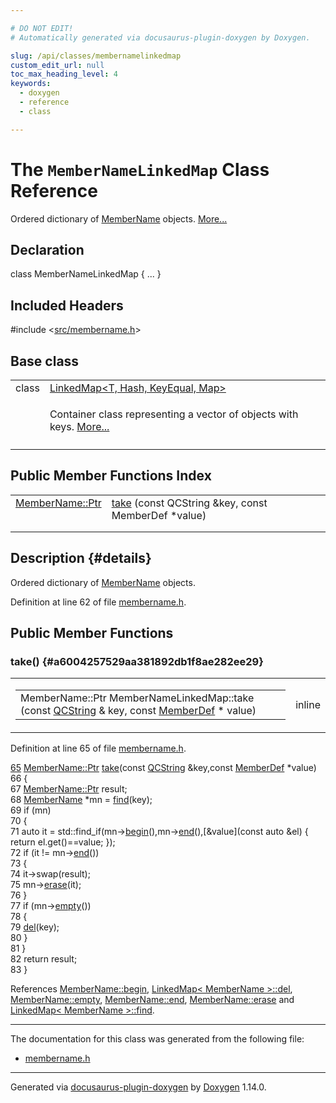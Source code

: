 ```yaml
---

# DO NOT EDIT!
# Automatically generated via docusaurus-plugin-doxygen by Doxygen.

slug: /api/classes/membernamelinkedmap
custom_edit_url: null
toc_max_heading_level: 4
keywords:
  - doxygen
  - reference
  - class

---
```


<div class="doxyPage">

# The `MemberNameLinkedMap` Class Reference

<p>Ordered dictionary of <a href="/web-doxygen/docs/api/classes/membername">MemberName</a> objects. <a href="#details">More...</a></p>

## Declaration

<div class="doxyDeclaration">
class MemberNameLinkedMap { ... }
</div>

## Included Headers

<div class="doxyIncludesList">#include &lt;<a href="/web-doxygen/docs/api/files/src/membername-h">src/membername.h</a>&gt;
</div>

## Base class

<table class="doxyMembersIndex">

<tr class="doxyMemberIndexItem">
<td class="doxyMemberIndexItemType" align="left" valign="top">class</td>
<td class="doxyMemberIndexItemName" align="left" valign="top"><a href="/web-doxygen/docs/api/classes/linkedmap">LinkedMap&lt;T, Hash, KeyEqual, Map&gt;</a></td>
</tr>
<tr class="doxyMemberIndexDescription">
<td class="doxyMemberIndexDescriptionLeft"></td>
<td class="doxyMemberIndexDescriptionRight">
<p>Container class representing a vector of objects with keys. <a href="/web-doxygen/docs/api/classes/linkedmap/#details">More...</a></p>
</td>
</tr>
<tr class="doxyMemberIndexSeparator">
<td class="doxyMemberIndexSeparator" colspan="2"></td>
</tr>

</table>

## Public Member Functions Index

<table class="doxyMembersIndex">

<tr class="doxyMemberIndexItem">
<td class="doxyMemberIndexItemType" align="left" valign="top"><a href="/web-doxygen/docs/api/classes/membername/#ad29b8b25d2a76b5bcab3ebd6a6653de0">MemberName::Ptr</a></td>
<td class="doxyMemberIndexItemName" align="left" valign="top"><a href="#a6004257529aa381892db1f8ae282ee29">take</a> (const QCString &amp;key, const MemberDef *value)</td>
</tr>
<tr class="doxyMemberIndexDescription">
<td class="doxyMemberIndexDescriptionLeft"></td>
<td class="doxyMemberIndexDescriptionRight">
</td>
</tr>
<tr class="doxyMemberIndexSeparator">
<td class="doxyMemberIndexSeparator" colspan="2"></td>
</tr>

</table>

## Description {#details}

<p>Ordered dictionary of <a href="/web-doxygen/docs/api/classes/membername">MemberName</a> objects.</p>

<p>Definition at line 62 of file <a href="/web-doxygen/docs/api/files/src/membername-h">membername.h</a>.</p>


<div class="doxySectionDef">

## Public Member Functions

### take() {#a6004257529aa381892db1f8ae282ee29}

<div class="doxyMemberItem">
<div class="doxyMemberProto">
<table class="doxyMemberLabels">
<tr class="doxyMemberLabels">
<td class="doxyMemberLabelsLeft">
<table class="doxyMemberName">
<tr>
<td class="doxyMemberName">MemberName::Ptr MemberNameLinkedMap::take (const <a href="/web-doxygen/docs/api/classes/qcstring">QCString</a> &amp; key, const <a href="/web-doxygen/docs/api/classes/memberdef">MemberDef</a> * value)</td>
</tr>
</table>
</td>
<td class="doxyMemberLabelsRight">
<span class="doxyMemberLabels">
<span class="doxyMemberLabel inline">inline</span>
</span>
</td>
</tr>
</table>
</div>
<div class="doxyMemberDoc">



<p>Definition at line 65 of file <a href="/web-doxygen/docs/api/files/src/membername-h">membername.h</a>.</p>


<div class="doxyProgramListing">

<div class="doxyCodeLine"><span class="doxyLineNumber"><a href="#a6004257529aa381892db1f8ae282ee29">65</a></span><span class="doxyLineContent"><span class="doxyHighlight">    <a href="/web-doxygen/docs/api/classes/membername/#ad29b8b25d2a76b5bcab3ebd6a6653de0">MemberName::Ptr</a> <a href="#a6004257529aa381892db1f8ae282ee29">take</a>(</span><span class="doxyHighlightKeyword">const</span><span class="doxyHighlight"> <a href="/web-doxygen/docs/api/classes/qcstring">QCString</a> &amp;key,</span><span class="doxyHighlightKeyword">const</span><span class="doxyHighlight"> <a href="/web-doxygen/docs/api/classes/memberdef">MemberDef</a> *value)</span></span></div>
<div class="doxyCodeLine"><span class="doxyLineNumber">66</span><span class="doxyLineContent"><span class="doxyHighlight">    {</span></span></div>
<div class="doxyCodeLine"><span class="doxyLineNumber">67</span><span class="doxyLineContent"><span class="doxyHighlight">      <a href="/web-doxygen/docs/api/classes/membername/#ad29b8b25d2a76b5bcab3ebd6a6653de0">MemberName::Ptr</a> result;</span></span></div>
<div class="doxyCodeLine"><span class="doxyLineNumber">68</span><span class="doxyLineContent"><span class="doxyHighlight">      <a href="/web-doxygen/docs/api/classes/membername">MemberName</a> *mn = <a href="/web-doxygen/docs/api/classes/linkedmap/#ad7659775b7de962b4fe0921456baf4f4">find</a>(key);</span></span></div>
<div class="doxyCodeLine"><span class="doxyLineNumber">69</span><span class="doxyLineContent"><span class="doxyHighlight">      </span><span class="doxyHighlightKeywordFlow">if</span><span class="doxyHighlight"> (mn)</span></span></div>
<div class="doxyCodeLine"><span class="doxyLineNumber">70</span><span class="doxyLineContent"><span class="doxyHighlight">      {</span></span></div>
<div class="doxyCodeLine"><span class="doxyLineNumber">71</span><span class="doxyLineContent"><span class="doxyHighlight">        </span><span class="doxyHighlightKeyword">auto</span><span class="doxyHighlight"> it = std::find_if(mn-&gt;<a href="/web-doxygen/docs/api/classes/membername/#ada97200941011de3b6714f39df5fc29c">begin</a>(),mn-&gt;<a href="/web-doxygen/docs/api/classes/membername/#ae3020460ff555c0e59434bfe512f8fbd">end</a>(),[&amp;value](</span><span class="doxyHighlightKeyword">const</span><span class="doxyHighlight"> </span><span class="doxyHighlightKeyword">auto</span><span class="doxyHighlight"> &amp;el) { return el.get()==value; });</span></span></div>
<div class="doxyCodeLine"><span class="doxyLineNumber">72</span><span class="doxyLineContent"><span class="doxyHighlight">        </span><span class="doxyHighlightKeywordFlow">if</span><span class="doxyHighlight"> (it != mn-&gt;<a href="/web-doxygen/docs/api/classes/membername/#ae3020460ff555c0e59434bfe512f8fbd">end</a>())</span></span></div>
<div class="doxyCodeLine"><span class="doxyLineNumber">73</span><span class="doxyLineContent"><span class="doxyHighlight">        {</span></span></div>
<div class="doxyCodeLine"><span class="doxyLineNumber">74</span><span class="doxyLineContent"><span class="doxyHighlight">          it-&gt;swap(result);</span></span></div>
<div class="doxyCodeLine"><span class="doxyLineNumber">75</span><span class="doxyLineContent"><span class="doxyHighlight">          mn-&gt;<a href="/web-doxygen/docs/api/classes/membername/#a78d241ba177183be74c63376c382a5fc">erase</a>(it);</span></span></div>
<div class="doxyCodeLine"><span class="doxyLineNumber">76</span><span class="doxyLineContent"><span class="doxyHighlight">        }</span></span></div>
<div class="doxyCodeLine"><span class="doxyLineNumber">77</span><span class="doxyLineContent"><span class="doxyHighlight">        </span><span class="doxyHighlightKeywordFlow">if</span><span class="doxyHighlight"> (mn-&gt;<a href="/web-doxygen/docs/api/classes/membername/#ad47e17450a0c958521210bfcf27e05d2">empty</a>())</span></span></div>
<div class="doxyCodeLine"><span class="doxyLineNumber">78</span><span class="doxyLineContent"><span class="doxyHighlight">        {</span></span></div>
<div class="doxyCodeLine"><span class="doxyLineNumber">79</span><span class="doxyLineContent"><span class="doxyHighlight">          <a href="/web-doxygen/docs/api/classes/linkedmap/#a6150feb21a667df3826df38c1a0878fa">del</a>(key);</span></span></div>
<div class="doxyCodeLine"><span class="doxyLineNumber">80</span><span class="doxyLineContent"><span class="doxyHighlight">        }</span></span></div>
<div class="doxyCodeLine"><span class="doxyLineNumber">81</span><span class="doxyLineContent"><span class="doxyHighlight">      }</span></span></div>
<div class="doxyCodeLine"><span class="doxyLineNumber">82</span><span class="doxyLineContent"><span class="doxyHighlight">      </span><span class="doxyHighlightKeywordFlow">return</span><span class="doxyHighlight"> result;</span></span></div>
<div class="doxyCodeLine"><span class="doxyLineNumber">83</span><span class="doxyLineContent"><span class="doxyHighlight">    }</span></span></div>

</div>


<p>References <a href="/web-doxygen/docs/api/classes/membername/#ada97200941011de3b6714f39df5fc29c">MemberName::begin</a>, <a href="/web-doxygen/docs/api/classes/linkedmap/#a6150feb21a667df3826df38c1a0878fa">LinkedMap&lt; MemberName &gt;::del</a>, <a href="/web-doxygen/docs/api/classes/membername/#ad47e17450a0c958521210bfcf27e05d2">MemberName::empty</a>, <a href="/web-doxygen/docs/api/classes/membername/#ae3020460ff555c0e59434bfe512f8fbd">MemberName::end</a>, <a href="/web-doxygen/docs/api/classes/membername/#a78d241ba177183be74c63376c382a5fc">MemberName::erase</a> and <a href="/web-doxygen/docs/api/classes/linkedmap/#ad7659775b7de962b4fe0921456baf4f4">LinkedMap&lt; MemberName &gt;::find</a>.</p>

</div>
</div>

</div>

<hr/>

The documentation for this class was generated from the following file:

<ul>
<li><a href="/web-doxygen/docs/api/files/src/membername-h">membername.h</a></li>
</ul>

<hr/>

<p class="doxyGeneratedBy">Generated via <a href="https://github.com/xpack/docusaurus-plugin-doxygen">docusaurus-plugin-doxygen</a> by <a href="https://www.doxygen.nl">Doxygen</a> 1.14.0.</p>

</div>
